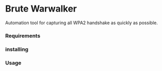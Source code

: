 # Brute Warwalker
Automation tool for capturing all WPA2 handshake as quickly as possible.

### Requirements

### installing

### Usage
